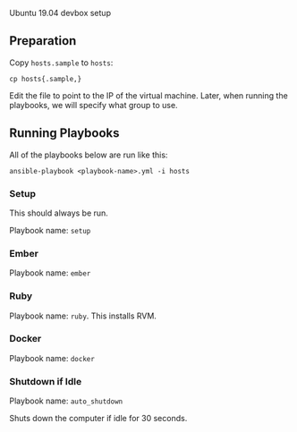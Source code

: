 Ubuntu 19.04 devbox setup

## Preparation

Copy `hosts.sample` to `hosts`:

```
cp hosts{.sample,}
```

Edit the file to point to the IP of the virtual machine. Later, when running the playbooks, we will specify what group to use.

## Running Playbooks

All of the playbooks below are run like this:

```
ansible-playbook <playbook-name>.yml -i hosts
```

### Setup

This should always be run.

Playbook name: `setup`

### Ember

Playbook name: `ember`

### Ruby

Playbook name: `ruby`. This installs RVM.

### Docker

Playbook name: `docker`

### Shutdown if Idle

Playbook name: `auto_shutdown`

Shuts down the computer if idle for 30 seconds.